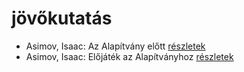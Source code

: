 # jövőkutatás

- Asimov, Isaac: Az Alapítvány előtt [részletek](_details/Asimov%2C%20Isaac.md#id_1183)
- Asimov, Isaac: Előjáték az Alapítványhoz [részletek](_details/Asimov%2C%20Isaac.md#id_1179)